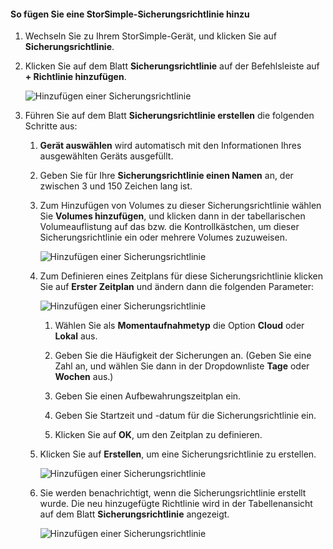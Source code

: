 <!--author=alkohli last changed: 02/10/17-->

#### <a name="to-add-a-storsimple-backup-policy"></a>So fügen Sie eine StorSimple-Sicherungsrichtlinie hinzu

1. Wechseln Sie zu Ihrem StorSimple-Gerät, und klicken Sie auf **Sicherungsrichtlinie**.

2. Klicken Sie auf dem Blatt **Sicherungsrichtlinie** auf der Befehlsleiste auf **+ Richtlinie hinzufügen**.
   
    ![Hinzufügen einer Sicherungsrichtlinie](./media/storsimple-8000-add-backup-policy-u2/addbupol1.png)

3. Führen Sie auf dem Blatt **Sicherungsrichtlinie erstellen** die folgenden Schritte aus:
   
   1. **Gerät auswählen** wird automatisch mit den Informationen Ihres ausgewählten Geräts ausgefüllt.
   
   2. Geben Sie für Ihre **Sicherungsrichtlinie einen Namen** an, der zwischen 3 und 150 Zeichen lang ist.
       
   3. Zum Hinzufügen von Volumes zu dieser Sicherungsrichtlinie wählen Sie **Volumes hinzufügen**, und klicken dann in der tabellarischen Volumeauflistung auf das bzw. die Kontrollkästchen, um dieser Sicherungsrichtlinie ein oder mehrere Volumes zuzuweisen.

       ![Hinzufügen einer Sicherungsrichtlinie](./media/storsimple-8000-add-backup-policy-u2/addbupol2.png)

   4. Zum Definieren eines Zeitplans für diese Sicherungsrichtlinie klicken Sie auf **Erster Zeitplan** und ändern dann die folgenden Parameter:

       ![Hinzufügen einer Sicherungsrichtlinie](./media/storsimple-8000-add-backup-policy-u2/addbupol3.png)

       1. Wählen Sie als **Momentaufnahmetyp** die Option **Cloud** oder **Lokal** aus.

       2. Geben Sie die Häufigkeit der Sicherungen an. (Geben Sie eine Zahl an, und wählen Sie dann in der Dropdownliste **Tage** oder **Wochen** aus.)

       3. Geben Sie einen Aufbewahrungszeitplan ein.

       4. Geben Sie Startzeit und -datum für die Sicherungsrichtlinie ein.

       5. Klicken Sie auf **OK**, um den Zeitplan zu definieren.

   5. Klicken Sie auf **Erstellen**, um eine Sicherungsrichtlinie zu erstellen.

       ![Hinzufügen einer Sicherungsrichtlinie](./media/storsimple-8000-add-backup-policy-u2/addbupol4.png)
   
   6. Sie werden benachrichtigt, wenn die Sicherungsrichtlinie erstellt wurde. Die neu hinzugefügte Richtlinie wird in der Tabellenansicht auf dem Blatt **Sicherungsrichtlinie** angezeigt.

       ![Hinzufügen einer Sicherungsrichtlinie](./media/storsimple-8000-add-backup-policy-u2/addbupol7.png)

